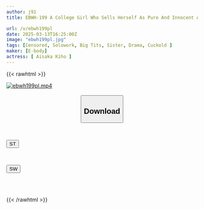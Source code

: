 ```yaml
---
author: j91
title: EBWH-199 A College Girl Who Sells Herself As Pure And Innocent And Can't Have Sex With Anyone, Thinks That Her Sister's Boyfriend Will Keep Quiet, So She Seduces Him With Her Big Breasts.

url: /v/ebwh199pl
date: 2025-03-13T16:25:00Z
image: "ebwh199pl.jpg"
tags: [Censored, Solowork, Big Tits, Sister, Drama, Cuckold	]
maker: [E-body]
actress: [ Aisaka Kiho ]
---
```



{{< rawhtml >}}

<div class="video" data-videoid="4mll9zLZW3uZOp">
    <a href="javascript:;">
        <img src="/v/ebwh199pl/ebwh199pl.jpg" width="WIDTH" height="HEIGHT" alt="ebwh199pl.mp4" loading="lazy">
    </a>
</div>

<script type="text/javascript" src="https://j91.asia/asset/on-demand-st.js"></script>

<br>
  <link rel="stylesheet" href="https://j91.asia/asset/bs5.css">
  
  <center>
  <button class="btn btn-primary" type="button" data-bs-toggle="collapse" data-bs-target=".multi-collapse" aria-expanded="false" aria-controls="multiCollapseExample1 multiCollapseExample2"><h2>Download</h2></button></center>
</p>
<div class="row">
  <div class="col">
    <div class="collapse multi-collapse" id="multiCollapseExample1">
      <div class="card card-body">
	      	      <br>
<div class="buttons">  
<p><a href="/v/ebwh199pl/st.html" target="_blank"><button class="btn-hover color-3"><i class="fa fa-download"></i> ST</button></a></p></div>
    </div>
  </div>
</div>
  <div class="col">
    <div class="collapse multi-collapse" id="multiCollapseExample2">
      <div class="card card-body">
	      <br>
<div class="buttons">
<p><a href="/v/ebwh199pl/sw.html" target="_blank"><button class="btn-hover color-2"><i class="fa fa-download"></i> SW</button></a></p></div>
<br><br>
      </div>
    </div>
  </div>
</div>

{{< /rawhtml >}}